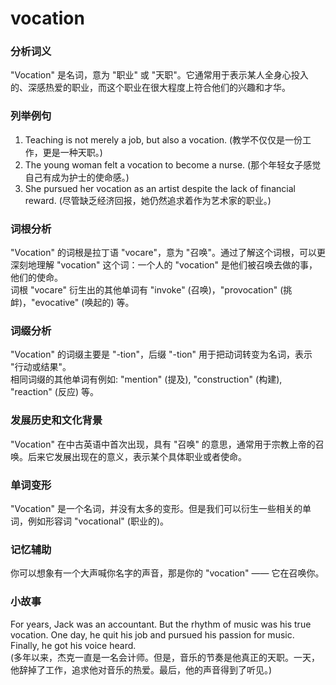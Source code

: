 # vocation

### 分析词义

  

"Vocation" 是名词，意为 "职业" 或 "天职"。它通常用于表示某人全身心投入的、深感热爱的职业，而这个职业在很大程度上符合他们的兴趣和才华。

  

### 列举例句

  

1.  Teaching is not merely a job, but also a vocation. (教学不仅仅是一份工作，更是一种天职。)
2.  The young woman felt a vocation to become a nurse. (那个年轻女子感觉自己有成为护士的使命感。)
3.  She pursued her vocation as an artist despite the lack of financial reward. (尽管缺乏经济回报，她仍然追求着作为艺术家的职业。)

  

### 词根分析

  

"Vocation" 的词根是拉丁语 "vocare"，意为 "召唤"。通过了解这个词根，可以更深刻地理解 "vocation" 这个词：一个人的 "vocation" 是他们被召唤去做的事，他们的使命。  
词根 "vocare" 衍生出的其他单词有 "invoke" (召唤)，"provocation" (挑衅)，"evocative" (唤起的) 等。

  

### 词缀分析

  

"Vocation" 的词缀主要是 "-tion"，后缀 "-tion" 用于把动词转变为名词，表示 "行动或结果"。  
相同词缀的其他单词有例如: "mention" (提及), "construction" (构建), "reaction" (反应) 等。

  

### 发展历史和文化背景

  

"Vocation" 在中古英语中首次出现，具有 "召唤" 的意思，通常用于宗教上帝的召唤。后来它发展出现在的意义，表示某个具体职业或者使命。

  

### 单词变形

  

"Vocation" 是一个名词，并没有太多的变形。但是我们可以衍生一些相关的单词，例如形容词 "vocational" (职业的)。

  

### 记忆辅助

  

你可以想象有一个大声喊你名字的声音，那是你的 "vocation" —— 它在召唤你。

  

### 小故事

  

For years, Jack was an accountant. But the rhythm of music was his true vocation. One day, he quit his job and pursued his passion for music. Finally, he got his voice heard.  
(多年以来，杰克一直是一名会计师。但是，音乐的节奏是他真正的天职。一天，他辞掉了工作，追求他对音乐的热爱。最后，他的声音得到了听见。)

